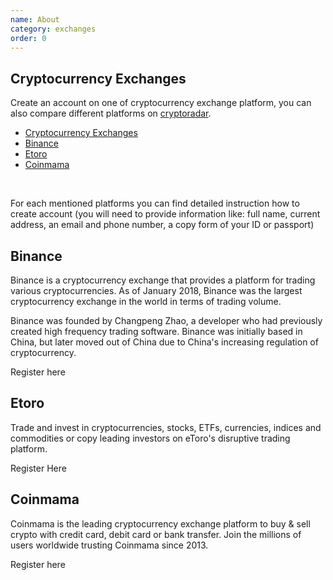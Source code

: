 ```yaml
---
name: About
category: exchanges
order: 0
---
```


## Cryptocurrency Exchanges

Create an account on one of cryptocurrency exchange platform, you can also compare different platforms on [cryptoradar](https://cryptoradar.co/buy-cardano).

- [Cryptocurrency Exchanges](#cryptocurrency-exchanges)
- [Binance](#binance)
- [Etoro](#etoro)
- [Coinmama](#coinmama)
  
<br>

For each mentioned platforms you can find detailed instruction how to create account (you will need to provide information like: full name, current address, an email and phone number, a copy form of your ID or passport)

## Binance

Binance is a cryptocurrency exchange that provides a platform for trading various cryptocurrencies. As of January 2018, Binance was the largest cryptocurrency exchange in the world in terms of trading volume.

Binance was founded by Changpeng Zhao, a developer who had previously created high frequency trading software. Binance was initially based in China, but later moved out of China due to China's increasing regulation of cryptocurrency.

Register here

## Etoro

Trade and invest in cryptocurrencies, stocks, ETFs, currencies, indices and commodities or copy leading investors on eToro's disruptive trading platform.

Register Here

## Coinmama

Coinmama is the leading cryptocurrency exchange platform to buy & sell crypto with credit card, debit card or bank transfer. Join the millions of users worldwide trusting Coinmama since 2013.

Register here